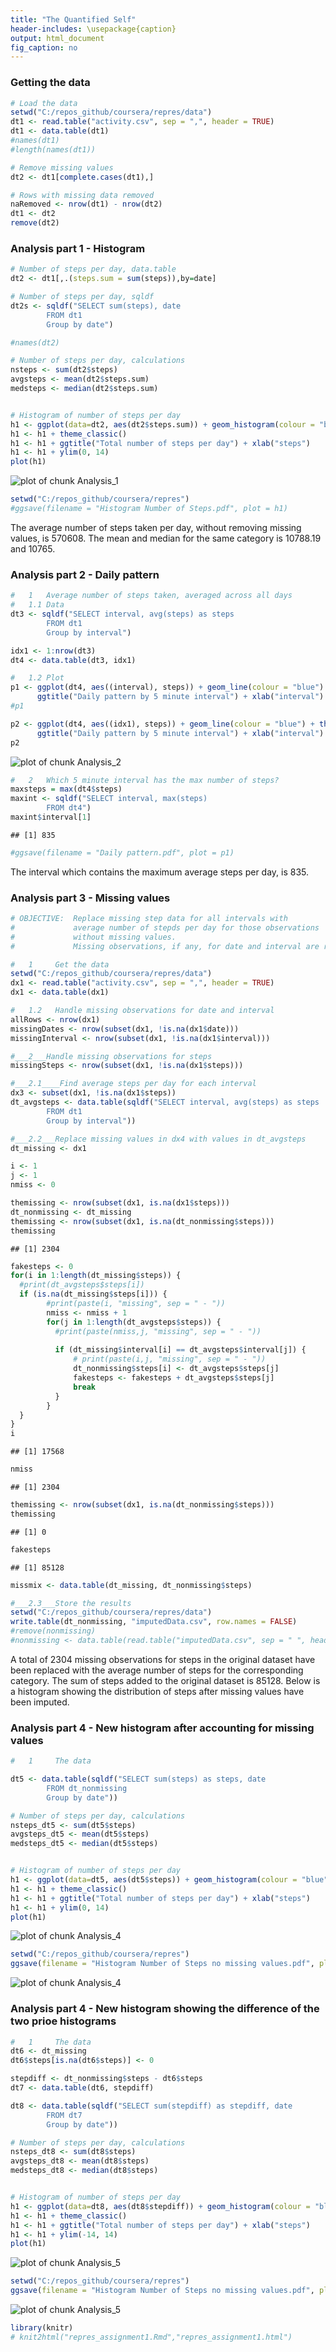 ```yaml
---
title: "The Quantified Self"
header-includes: \usepackage{caption}
output: html_document
fig_caption: no
---
```






### Getting the data

```r
# Load the data
setwd("C:/repos_github/coursera/repres/data")
dt1 <- read.table("activity.csv", sep = ",", header = TRUE)
dt1 <- data.table(dt1)
#names(dt1)
#length(names(dt1))

# Remove missing values
dt2 <- dt1[complete.cases(dt1),]

# Rows with missing data removed
naRemoved <- nrow(dt1) - nrow(dt2)
dt1 <- dt2
remove(dt2)
```

### Analysis part 1 - Histogram

```r
# Number of steps per day, data.table
dt2 <- dt1[,.(steps.sum = sum(steps)),by=date]

# Number of steps per day, sqldf
dt2s <- sqldf("SELECT sum(steps), date 
        FROM dt1
        Group by date")

#names(dt2)

# Number of steps per day, calculations
nsteps <- sum(dt2$steps)
avgsteps <- mean(dt2$steps.sum)
medsteps <- median(dt2$steps.sum)


# Histogram of number of steps per day
h1 <- ggplot(data=dt2, aes(dt2$steps.sum)) + geom_histogram(colour = "blue", fill = "grey")
h1 <- h1 + theme_classic()
h1 <- h1 + ggtitle("Total number of steps per day") + xlab("steps")
h1 <- h1 + ylim(0, 14)
plot(h1)
```

![plot of chunk Analysis_1](figure/Analysis_1-1.png) 

```r
setwd("C:/repos_github/coursera/repres")
#ggsave(filename = "Histogram Number of Steps.pdf", plot = h1)
```

The average number of steps taken per day, without removing missing values, is 570608. The mean and median for the same category is 10788.19  and 10765.


### Analysis part 2 - Daily pattern

```r
#   1   Average number of steps taken, averaged across all days
#   1.1 Data
dt3 <- sqldf("SELECT interval, avg(steps) as steps 
        FROM dt1
        Group by interval")

idx1 <- 1:nrow(dt3)
dt4 <- data.table(dt3, idx1)

#   1.2 Plot
p1 <- ggplot(dt4, aes((interval), steps)) + geom_line(colour = "blue") + theme_classic() + 
      ggtitle("Daily pattern by 5 minute interval") + xlab("interval")
#p1

p2 <- ggplot(dt4, aes((idx1), steps)) + geom_line(colour = "blue") + theme_classic() + 
      ggtitle("Daily pattern by 5 minute interval") + xlab("interval")
p2
```

![plot of chunk Analysis_2](figure/Analysis_2-1.png) 

```r
#   2   Which 5 minute interval has the max number of steps?
maxsteps = max(dt4$steps)
maxint <- sqldf("SELECT interval, max(steps)
        FROM dt4")
maxint$interval[1]
```

```
## [1] 835
```

```r
#ggsave(filename = "Daily pattern.pdf", plot = p1)
```

The interval which contains the maximum average steps per day, is 835.



### Analysis part 3 - Missing values

```r
# OBJECTIVE:  Replace missing step data for all intervals with
#             average number of stepds per day for those observations
#             without missing values.
#             Missing observations, if any, for date and interval are removed.

#   1     Get the data
setwd("C:/repos_github/coursera/repres/data")
dx1 <- read.table("activity.csv", sep = ",", header = TRUE)
dx1 <- data.table(dx1)

#   1.2   Handle missing observations for date and interval
allRows <- nrow(dx1)
missingDates <- nrow(subset(dx1, !is.na(dx1$date)))
missingInterval <- nrow(subset(dx1, !is.na(dx1$interval)))

#___2___Handle missing observations for steps
missingSteps <- nrow(subset(dx1, !is.na(dx1$steps)))

#___2.1____Find average steps per day for each interval
dx3 <- subset(dx1, !is.na(dx1$steps))
dt_avgsteps <- data.table(sqldf("SELECT interval, avg(steps) as steps 
        FROM dt1
        Group by interval"))

#___2.2___Replace missing values in dx4 with values in dt_avgsteps
dt_missing <- dx1

i <- 1
j <- 1
nmiss <- 0

themissing <- nrow(subset(dx1, is.na(dx1$steps)))
dt_nonmissing <- dt_missing
themissing <- nrow(subset(dx1, is.na(dt_nonmissing$steps)))
themissing
```

```
## [1] 2304
```

```r
fakesteps <- 0
for(i in 1:length(dt_missing$steps)) {
  #print(dt_avgsteps$steps[i])
  if (is.na(dt_missing$steps[i])) {
        #print(paste(i, "missing", sep = " - "))
        nmiss <- nmiss + 1
        for(j in 1:length(dt_avgsteps$steps)) {
          #print(paste(nmiss,j, "missing", sep = " - "))
          
          if (dt_missing$interval[i] == dt_avgsteps$interval[j]) {
              # print(paste(i,j, "missing", sep = " - "))
              dt_nonmissing$steps[i] <- dt_avgsteps$steps[j]
              fakesteps <- fakesteps + dt_avgsteps$steps[j]
              break
          }
        }
  }
}
i
```

```
## [1] 17568
```

```r
nmiss
```

```
## [1] 2304
```

```r
themissing <- nrow(subset(dx1, is.na(dt_nonmissing$steps)))
themissing
```

```
## [1] 0
```

```r
fakesteps
```

```
## [1] 85128
```

```r
missmix <- data.table(dt_missing, dt_nonmissing$steps)

#___2.3___Store the results
setwd("C:/repos_github/coursera/repres/data")
write.table(dt_nonmissing, "imputedData.csv", row.names = FALSE)
#remove(nonmissing)
#nonmissing <- data.table(read.table("imputedData.csv", sep = " ", header = TRUE))
```

A total of 2304 missing observations for steps in the original dataset have been replaced with the average number of steps for the corresponding category. The sum of steps added to the original dataset is 85128.
Below is a histogram showing the distribution of steps after missing values have been imputed.

### Analysis part 4 - New histogram after accounting for missing values

```r
#   1     The data

dt5 <- data.table(sqldf("SELECT sum(steps) as steps, date 
        FROM dt_nonmissing
        Group by date"))

# Number of steps per day, calculations
nsteps_dt5 <- sum(dt5$steps)
avgsteps_dt5 <- mean(dt5$steps)
medsteps_dt5 <- median(dt5$steps)


# Histogram of number of steps per day
h1 <- ggplot(data=dt5, aes(dt5$steps)) + geom_histogram(colour = "blue", fill = "grey")
h1 <- h1 + theme_classic()
h1 <- h1 + ggtitle("Total number of steps per day") + xlab("steps")
h1 <- h1 + ylim(0, 14)
plot(h1)
```

![plot of chunk Analysis_4](figure/Analysis_4-1.png) 

```r
setwd("C:/repos_github/coursera/repres")
ggsave(filename = "Histogram Number of Steps no missing values.pdf", plot = h1)
```

![plot of chunk Analysis_4](figure/Analysis_4-2.png) 

### Analysis part 4 - New histogram showing the difference of the two prioe histograms

```r
#   1     The data
dt6 <- dt_missing
dt6$steps[is.na(dt6$steps)] <- 0

stepdiff <- dt_nonmissing$steps - dt6$steps
dt7 <- data.table(dt6, stepdiff)

dt8 <- data.table(sqldf("SELECT sum(stepdiff) as stepdiff, date 
        FROM dt7
        Group by date"))

# Number of steps per day, calculations
nsteps_dt8 <- sum(dt8$steps)
avgsteps_dt8 <- mean(dt8$steps)
medsteps_dt8 <- median(dt8$steps)


# Histogram of number of steps per day
h1 <- ggplot(data=dt8, aes(dt8$stepdiff)) + geom_histogram(colour = "blue", fill = "grey")
h1 <- h1 + theme_classic()
h1 <- h1 + ggtitle("Total number of steps per day") + xlab("steps")
h1 <- h1 + ylim(-14, 14)
plot(h1)
```

![plot of chunk Analysis_5](figure/Analysis_5-1.png) 

```r
setwd("C:/repos_github/coursera/repres")
ggsave(filename = "Histogram Number of Steps no missing values.pdf", plot = h1)
```

![plot of chunk Analysis_5](figure/Analysis_5-2.png) 

```r
library(knitr)
# knit2html("repres_assignment1.Rmd","repres_assignment1.html")
```
